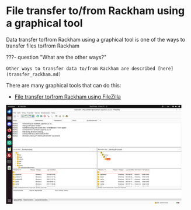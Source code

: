 # File transfer to/from Rackham using a graphical tool

Data transfer to/from Rackham using a graphical tool
is one of the ways to transfer files to/from Rackham

???- question "What are the other ways?"

    Other ways to transfer data to/from Rackham are described [here](transfer_rackham.md)

There are many graphical tools that can do this:

- [File transfer to/from Rackham using FileZilla](../software/rackham_file_transfer_using_filezilla.md)

![FileZilla connected to Rackham](./img/filezilla_login_to_rackham_480_x_270.png)
